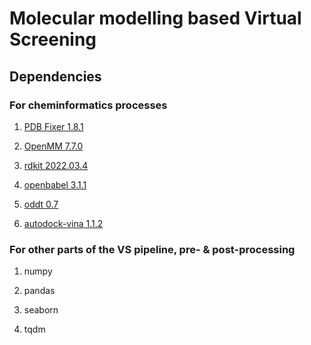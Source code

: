 # Molecular modelling based Virtual Screening




## Dependencies
### For cheminformatics processes
1. [PDB Fixer 1.8.1](https://anaconda.org/conda-forge/pdbfixer) 

2. [OpenMM 7.7.0](https://anaconda.org/conda-forge/openmm)

3. [rdkit 2022.03.4](https://anaconda.org/conda-forge/rdkit)

4. [openbabel 3.1.1](https://anaconda.org/conda-forge/openbabel)

5. [oddt 0.7](https://github.com/oddt/oddt)

6. [autodock-vina 1.1.2](https://anaconda.org/bioconda/autodock-vina)

### For other parts of the VS pipeline, pre- & post-processing
1. numpy

2. pandas

3. seaborn

4. tqdm